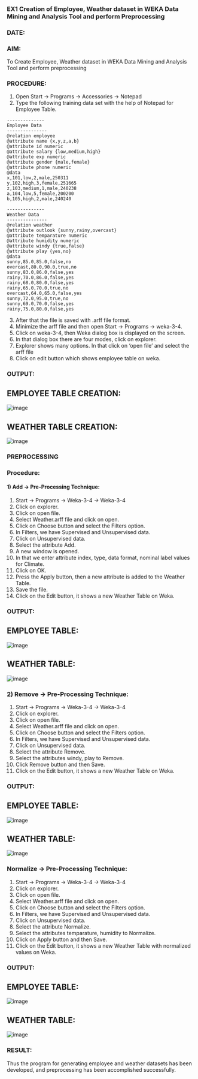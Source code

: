 ### EX1 Creation of Employee, Weather dataset in WEKA Data Mining and Analysis Tool and perform Preprocessing
### DATE: 
### AIM: 
  To Create Employee, Weather dataset in WEKA Data Mining and Analysis Tool and perform preprocessing
### PROCEDURE: 
1) Open Start -> Programs -> Accessories -> Notepad
2) Type the following training data set with the help of Notepad for Employee Table.

```
--------------
Employee Data
---------------
@relation employee
@attribute name {x,y,z,a,b}
@attribute id numeric
@attribute salary {low,medium,high}
@attribute exp numeric
@attribute gender {male,female}
@attribute phone numeric
@data
x,101,low,2,male,250311
y,102,high,3,female,251665
z,103,medium,1,male,240238
a,104,low,5,female,200200
b,105,high,2,male,240240

--------------
Weather Data
---------------
@relation weather
@attribute outlook {sunny,rainy,overcast}
@attribute temparature numeric
@attribute humidity numeric
@attribute windy {true,false}
@attribute play {yes,no}
@data
sunny,85.0,85.0,false,no
overcast,80.0,90.0,true,no
sunny,83.0,86.0,false,yes
rainy,70.0,86.0,false,yes
rainy,68.0,80.0,false,yes
rainy,65.0,70.0,true,no
overcast,64.0,65.0,false,yes
sunny,72.0,95.0,true,no
sunny,69.0,70.0,false,yes
rainy,75.0,80.0,false,yes
```
3) After that the file is saved with .arff file format.
4) Minimize the arff file and then open Start -> Programs -> weka-3-4.
5) Click on weka-3-4, then Weka dialog box is displayed on the screen.
6) In that dialog box there are four modes, click on explorer.
7) Explorer shows many options. In that click on ‘open file’ and select the arff file
8) Click on edit button which shows employee table on weka.

### OUTPUT:
## EMPLOYEE TABLE CREATION:
![image](https://github.com/Naveenvetrivel/WDM_EXP1/assets/94165322/4c0c85e0-483f-41ec-b8c1-c2767d47d765)
## WEATHER TABLE CREATION:
![image](https://github.com/Naveenvetrivel/WDM_EXP1/assets/94165322/1aae9727-99f1-4268-bb22-5766ca145eb9)




### PREPROCESSING
### Procedure:
#### 1) Add -> Pre-Processing Technique:
1) Start -> Programs -> Weka-3-4 -> Weka-3-4
2) Click on explorer.
3) Click on open file.
4) Select Weather.arff file and click on open.
5) Click on Choose button and select the Filters option.
6) In Filters, we have Supervised and Unsupervised data.
7) Click on Unsupervised data.
8) Select the attribute Add.
9) A new window is opened.
10) In that we enter attribute index, type, data format, nominal label values for Climate.
11) Click on OK.
12) Press the Apply button, then a new attribute is added to the Weather Table.
13) Save the file.
14) Click on the Edit button, it shows a new Weather Table on Weka.

### OUTPUT:
## EMPLOYEE TABLE:
![image](https://github.com/Naveenvetrivel/WDM_EXP1/assets/94165322/8d620843-ae27-4e9d-bfad-17c0bd0d0baf)
## WEATHER TABLE:
![image](https://github.com/Naveenvetrivel/WDM_EXP1/assets/94165322/29ad3033-3e0d-4edf-9072-6d8d6245bb69)



### 2) Remove -> Pre-Processing Technique:

1) Start -> Programs -> Weka-3-4 -> Weka-3-4
2) Click on explorer.
3) Click on open file.
4) Select Weather.arff file and click on open.
5) Click on Choose button and select the Filters option.
6) In Filters, we have Supervised and Unsupervised data.
7) Click on Unsupervised data.
8) Select the attribute Remove.
9) Select the attributes windy, play to Remove.
10) Click Remove button and then Save.
11) Click on the Edit button, it shows a new Weather Table on Weka.

### OUTPUT:
## EMPLOYEE TABLE:
![image](https://github.com/Naveenvetrivel/WDM_EXP1/assets/94165322/e9a61e7e-74b2-4499-8eb7-123fa2c9d43f)
## WEATHER TABLE:
![image](https://github.com/Naveenvetrivel/WDM_EXP1/assets/94165322/270e9191-7e31-4575-bb1c-32df6137b3d6)



### Normalize -> Pre-Processing Technique:

1) Start -> Programs -> Weka-3-4 -> Weka-3-4
2) Click on explorer.
3) Click on open file.
4) Select Weather.arff file and click on open.
5) Click on Choose button and select the Filters option.
6) In Filters, we have Supervised and Unsupervised data.
7) Click on Unsupervised data.
8) Select the attribute Normalize.
9) Select the attributes temparature, humidity to Normalize.
10) Click on Apply button and then Save.
11) Click on the Edit button, it shows a new Weather Table with normalized values on Weka.

### OUTPUT:
## EMPLOYEE TABLE:
![image](https://github.com/Naveenvetrivel/WDM_EXP1/assets/94165322/5ce7647e-4c3e-4cc3-bf48-de1f4d0fb1d3)
## WEATHER TABLE:
![image](https://github.com/Naveenvetrivel/WDM_EXP1/assets/94165322/e6c7c7bb-1ee2-4bf6-b153-49604e2e27f1)


### RESULT: 
  Thus the program for generating employee and weather datasets has been developed, and preprocessing has been accomplished successfully.
